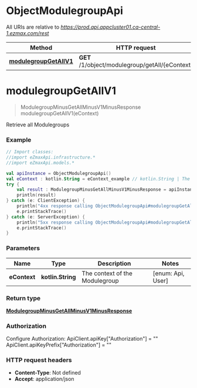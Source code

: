 # ObjectModulegroupApi

All URIs are relative to *https://prod.api.appcluster01.ca-central-1.ezmax.com/rest*

Method | HTTP request | Description
------------- | ------------- | -------------
[**modulegroupGetAllV1**](ObjectModulegroupApi.md#modulegroupGetAllV1) | **GET** /1/object/modulegroup/getAll/{eContext} | Retrieve all Modulegroups


<a id="modulegroupGetAllV1"></a>
# **modulegroupGetAllV1**
> ModulegroupMinusGetAllMinusV1MinusResponse modulegroupGetAllV1(eContext)

Retrieve all Modulegroups

### Example
```kotlin
// Import classes:
//import eZmaxApi.infrastructure.*
//import eZmaxApi.models.*

val apiInstance = ObjectModulegroupApi()
val eContext : kotlin.String = eContext_example // kotlin.String | The context of the Modulegroup
try {
    val result : ModulegroupMinusGetAllMinusV1MinusResponse = apiInstance.modulegroupGetAllV1(eContext)
    println(result)
} catch (e: ClientException) {
    println("4xx response calling ObjectModulegroupApi#modulegroupGetAllV1")
    e.printStackTrace()
} catch (e: ServerException) {
    println("5xx response calling ObjectModulegroupApi#modulegroupGetAllV1")
    e.printStackTrace()
}
```

### Parameters

Name | Type | Description  | Notes
------------- | ------------- | ------------- | -------------
 **eContext** | **kotlin.String**| The context of the Modulegroup | [enum: Api, User]

### Return type

[**ModulegroupMinusGetAllMinusV1MinusResponse**](ModulegroupMinusGetAllMinusV1MinusResponse.md)

### Authorization


Configure Authorization:
    ApiClient.apiKey["Authorization"] = ""
    ApiClient.apiKeyPrefix["Authorization"] = ""

### HTTP request headers

 - **Content-Type**: Not defined
 - **Accept**: application/json

